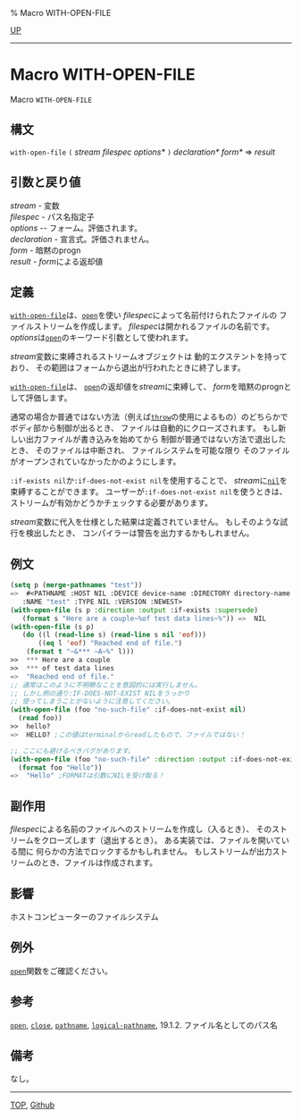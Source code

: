 % Macro WITH-OPEN-FILE

[UP](21.2.html)  

---

# Macro **WITH-OPEN-FILE**


Macro `WITH-OPEN-FILE`


## 構文

`with-open-file` `(` *stream*  *filespec* *options\** `)`
 *declaration\** *form\**
 => *result*


## 引数と戻り値

*stream* - 変数  
*filespec* - パス名指定子  
*options* -- フォーム。評価されます。  
*declaration* - 宣言式。評価されません。  
*form* - 暗黙のprogn  
*result* - *form*による返却値


## 定義

[`with-open-file`](21.2.with-open-file.html)は、[`open`](21.2.open.html)を使い
*filespec*によって名前付けられたファイルの
ファイルストリームを作成します。
*filespec*は開かれるファイルの名前です。
*options*は[`open`](21.2.open.html)のキーワード引数として使われます。

*stream*変数に束縛されるストリームオブジェクトは
動的エクステントを持っており、
その範囲はフォームから退出が行われたときに終了します。

[`with-open-file`](21.2.with-open-file.html)は、
[`open`](21.2.open.html)の返却値を*stream*に束縛して、
*form*を暗黙のprognとして評価します。

通常の場合か普通ではない方法（例えば[`throw`](5.3.throw.html)の使用によるもの）のどちらかで
ボディ部から制御が出るとき、
ファイルは自動的にクローズされます。
もし新しい出力ファイルが書き込みを始めてから
制御が普通ではない方法で退出したとき、
そのファイルは中断され、
ファイルシステムを可能な限り
そのファイルがオープンされていなかったかのようにします。

`:if-exists nil`か`:if-does-not-exist nil`を使用することで、
*stream*に[`nil`](5.3.nil-variable.html)を束縛することができます。
ユーザーが`:if-does-not-exist nil`を使うときは、
ストリームが有効かどうかチェックする必要があります。

*stream*変数に代入を仕様とした結果は定義されていません。
もしそのような試行を検出したとき、
コンパイラーは警告を出力するかもしれません。


## 例文

```lisp
(setq p (merge-pathnames "test"))
=>  #<PATHNAME :HOST NIL :DEVICE device-name :DIRECTORY directory-name
   :NAME "test" :TYPE NIL :VERSION :NEWEST>
(with-open-file (s p :direction :output :if-exists :supersede)
   (format s "Here are a couple~%of test data lines~%")) =>  NIL
(with-open-file (s p)
   (do ((l (read-line s) (read-line s nil 'eof)))
       ((eq l 'eof) "Reached end of file.")
    (format t "~&*** ~A~%" l)))
>>  *** Here are a couple
>>  *** of test data lines
=>  "Reached end of file."
;; 通常はこのように不明瞭なことを意図的には実行しません。
;; しかし例の通り:IF-DOES-NOT-EXIST NILをうっかり
;; 使ってしまうことがないように注意してください。
(with-open-file (foo "no-such-file" :if-does-not-exist nil)
  (read foo))
>>  hello?
=>  HELLO? ;この値はterminalからreadしたもので、ファイルではない！

;; ここにも避けるべきバグがあります。
(with-open-file (foo "no-such-file" :direction :output :if-does-not-exist nil)
  (format foo "Hello"))
=>  "Hello" ;FORMATは引数にNILを受け取る！
```


## 副作用

*filespec*による名前のファイルへのストリームを作成し（入るとき）、
そのストリームをクローズします（退出するとき）。
ある実装では、ファイルを開いている間に
何らかの方法でロックするかもしれません。
もしストリームが出力ストリームのとき、ファイルは作成されます。


## 影響

ホストコンピューターのファイルシステム


## 例外

[`open`](21.2.open.html)関数をご確認ください。


## 参考

[`open`](21.2.open.html),
[`close`](21.2.close.html),
[`pathname`](19.4.pathname-system-class.html),
[`logical-pathname`](19.4.logical-pathname-system-class.html),
19.1.2. ファイル名としてのパス名


## 備考

なし。


---
[TOP](index.html),  [Github](https://github.com/nptcl/npt-japanese)

